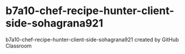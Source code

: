 # b7a10-chef-recipe-hunter-client-side-sohagrana921
b7a10-chef-recipe-hunter-client-side-sohagrana921 created by GitHub Classroom
